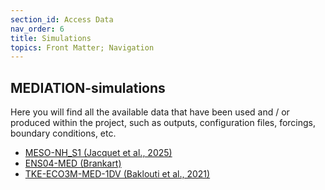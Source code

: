 ```yaml
---
section_id: Access Data
nav_order: 6
title: Simulations
topics: Front Matter; Navigation
---
```


## MEDIATION-simulations


Here you will find all the available data that have been used and / or produced within the project, such as outputs, configuration files, forcings, boundary conditions, etc.

* [MESO-NH_S1 (Jacquet et al., 2025)](https://github.com/MEDIATION-ocean/MEDIATION-catalog/blob/main/MEDIATION-simulations/MESO-NH-S1.md)
* [ENS04-MED (Brankart)](https://github.com/MEDIATION-ocean/MEDIATION-catalog/blob/main/MEDIATION-simulations/ENS04-MED.md)
* [TKE-ECO3M-MED-1DV (Baklouti et al., 2021)](https://github.com/MEDIATION-ocean/MEDIATION-catalog/blob/main/MEDIATION-simulations/TKE-Eco3M-Med-1DV.md)

